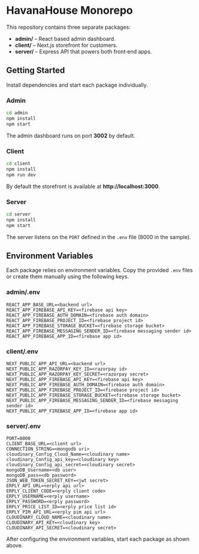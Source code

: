 # HavanaHouse Monorepo

This repository contains three separate packages:

- **admin/** – React based admin dashboard.
- **client/** – Next.js storefront for customers.
- **server/** – Express API that powers both front‑end apps.

## Getting Started

Install dependencies and start each package individually.

### Admin
```bash
cd admin
npm install
npm start
```
The admin dashboard runs on port **3002** by default.

### Client
```bash
cd client
npm install
npm run dev
```
By default the storefront is available at **http://localhost:3000**.

### Server
```bash
cd server
npm install
npm start
```
The server listens on the `PORT` defined in the `.env` file (8000 in the sample).

## Environment Variables

Each package relies on environment variables. Copy the provided `.env` files or create them manually using the following keys.

### admin/.env
```
REACT_APP_BASE_URL=<backend url>
REACT_APP_FIREBASE_API_KEY=<firebase api key>
REACT_APP_FIREBASE_AUTH_DOMAIN=<firebase auth domain>
REACT_APP_FIREBASE_PROJECT_ID=<firebase project id>
REACT_APP_FIREBASE_STORAGE_BUCKET=<firebase storage bucket>
REACT_APP_FIREBASE_MESSAGING_SENDER_ID=<firebase messaging sender id>
REACT_APP_FIREBASE_APP_ID=<firebase app id>
```

### client/.env
```
NEXT_PUBLIC_APP_API_URL=<backend url>
NEXT_PUBLIC_APP_RAZORPAY_KEY_ID=<razorpay id>
NEXT_PUBLIC_APP_RAZORPAY_KEY_SECRET=<razorpay secret>
NEXT_PUBLIC_APP_FIREBASE_API_KEY=<firebase api key>
NEXT_PUBLIC_APP_FIREBASE_AUTH_DOMAIN=<firebase auth domain>
NEXT_PUBLIC_APP_FIREBASE_PROJECT_ID=<firebase project id>
NEXT_PUBLIC_APP_FIREBASE_STORAGE_BUCKET=<firebase storage bucket>
NEXT_PUBLIC_APP_FIREBASE_MESSAGING_SENDER_ID=<firebase messaging sender id>
NEXT_PUBLIC_APP_FIREBASE_APP_ID=<firebase app id>
```

### server/.env
```
PORT=8000
CLIENT_BASE_URL=<client url>
CONNECTION_STRING=<mongodb uri>
cloudinary_Config_Cloud_Name=<cloudinary name>
cloudinary_Config_api_key=<cloudinary key>
cloudinary_Config_api_secret=<cloudinary secret>
mongoDB_Username=<db user>
mongoDB_pass=<db password>
JSON_WEB_TOKEN_SECRET_KEY=<jwt secret>
ERPLY_API_URL=<erply api url>
ERPLY_CLIENT_CODE=<erply client code>
ERPLY_USERNAME=<erply username>
ERPLY_PASSWORD=<erply password>
ERPLY_PRICE_LIST_ID=<erply price list id>
ERPLY_PIM_API_URL=<erply pim api url>
CLOUDINARY_CLOUD_NAME=<cloudinary name>
CLOUDINARY_API_KEY=<cloudinary key>
CLOUDINARY_API_SECRET=<cloudinary secret>
```

After configuring the environment variables, start each package as shown above.

